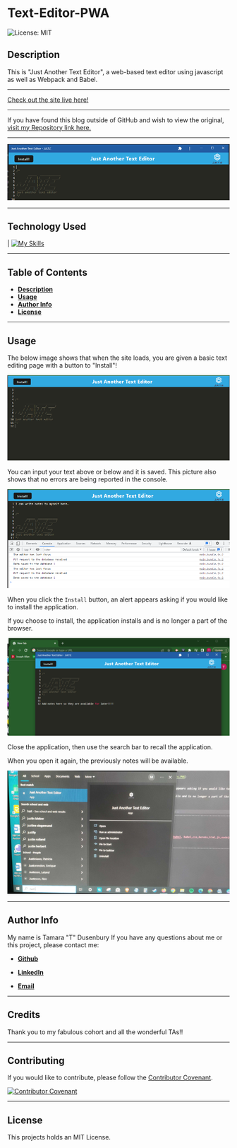 # Text-Editor-PWA

![License: MIT](https://img.shields.io/badge/License-MIT-yellow.svg)

## Description 

This is "Just Another Text Editor", a web-based text editor using javascript as well as Webpack and Babel.

---------------------------------------------------------------------------------------------------------------------------------------------

[Check out the site live here!](https://t-text-editor.herokuapp.com/ )

-------------------------------------------------------------------------------------------------------------------------------------------------------------------------------------------

If you have found this blog outside of GitHub and wish to view the original, [visit my Repository link here.](https://github.com/tdusenbury/Text-Editor-PWA)


-------------------------------------------------------------------------------------------------------------------------------------------------------------------------------------------
![alt text](./images/logo.PNG)

-------------------------------------------------------------------------------------------------------------------------------------------------------------------------------------------

## Technology Used 

| [![My Skills](https://skillicons.dev/icons?i=babel,css,heroku,html,js,nodejs,vscode,github,webpack&theme=light)](https://skillicons.dev) 


-------------------------------------------------------------------------------------------------------------------------------------------------------------------------------------------


## Table of Contents

  - [**Description**](#description)
  - [**Usage**](#usage)
  - [**Author Info**](#author-info)
  - [**License**](#license)


-------------------------------------------------------------------------------------------------------------------------------------------------------------------------------------------
## Usage 

The below image shows that when the site loads, you are given a basic text editing page with a button to "Install"!



![alt text](./images/loadscreen.PNG)

You can input your text above or below and it is saved. This picture also shows that no errors are being reported in the console.

![alt text](./images/Write%20notes%20No%20errors.PNG)


When you click the `Install` button, an alert appears asking if you would like to install the application.

If you choose to install, the application installs and is no longer a part of the browser.

![alt text](./images/Breakaway.PNG)

Close the application, then use the search bar to recall the application. 

When you open it again, the previously notes will be available.

![alt text](./images/OnComputer.PNG)

-------------------------------------------------------------------------------------------------------------------------------------------------------------------------------------------

## Author Info
My name is Tamara "T" Dusenbury
If you have any questions about me or this project, please contact me:
  
- [**Github**](https://github.com/tdusenbury)

- [**LinkedIn**](https://linkedin.com/in/tamara-dusenbury-02ab8591)

- [**Email**](mailto:tamara.dusenbury@gmail.com)


-------------------------------------------------------------------------------------------------------------------------------------------------------------------------------------------
## Credits

Thank you to my fabulous cohort and all the wonderful TAs!!


-------------------------------------------------------------------------------------------------------------------------------------------------------------------------------------------

## Contributing

If you would like to contribute, please follow the [Contributor Covenant](https://www.contributor-covenant.org/).

[![Contributor Covenant](https://img.shields.io/badge/Contributor%20Covenant-2.1-4baaaa.svg)](code_of_conduct.md)

-------------------------------------------------------------------------------------------------------------------------------------------------------------------------------------------

## License

This projects holds an MIT License.